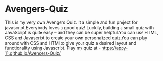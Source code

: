 # Avengers-Quiz
This is my very own Avengers Quiz. It a simple and fun project for javascript.Everybody loves a good quiz! Luckily, building a small quiz with JavaScript is quite easy – and they can be super helpful.You can use HTML, CSS and Javascript to create your own personalized quiz.You can play around with CSS and HTMl to give your quiz a desired layout and functionality using Javascript.
Play my quiz at -  https://appy-11.github.io/Avengers-Quiz/
